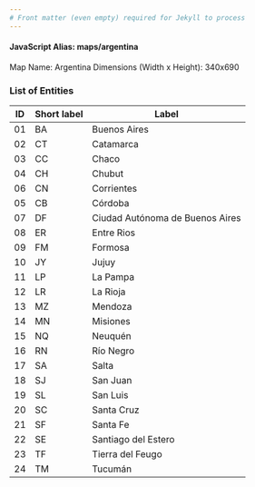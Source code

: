```yaml
---
# Front matter (even empty) required for Jekyll to process
---
```


#### JavaScript Alias: maps/argentina

Map Name: Argentina
Dimensions (Width x Height): 340x690

### List of Entities

| ID  | Short label | Label               |
| --- | ----------- | ------------------- |
| 01  | BA          | Buenos Aires        |
| 02  | CT          | Catamarca           |
| 03  | CC          | Chaco               |
| 04  | CH          | Chubut              |
| 06  | CN          | Corrientes          |
| 05  | CB          | Córdoba             |
| 07  | DF          | Ciudad Autónoma de Buenos Aires    |
| 08  | ER          | Entre Rios          |
| 09  | FM          | Formosa             |
| 10  | JY          | Jujuy               |
| 11  | LP          | La Pampa            |
| 12  | LR          | La Rioja            |
| 13  | MZ          | Mendoza             |
| 14  | MN          | Misiones            |
| 15  | NQ          | Neuquén             |
| 16  | RN          | Río Negro           |
| 17  | SA          | Salta               |
| 18  | SJ          | San Juan            |
| 19  | SL          | San Luis            |
| 20  | SC          | Santa Cruz          |
| 21  | SF          | Santa Fe            |
| 22  | SE          | Santiago del Estero |
| 23  | TF          | Tierra del Feugo    |
| 24  | TM          | Tucumán             |
